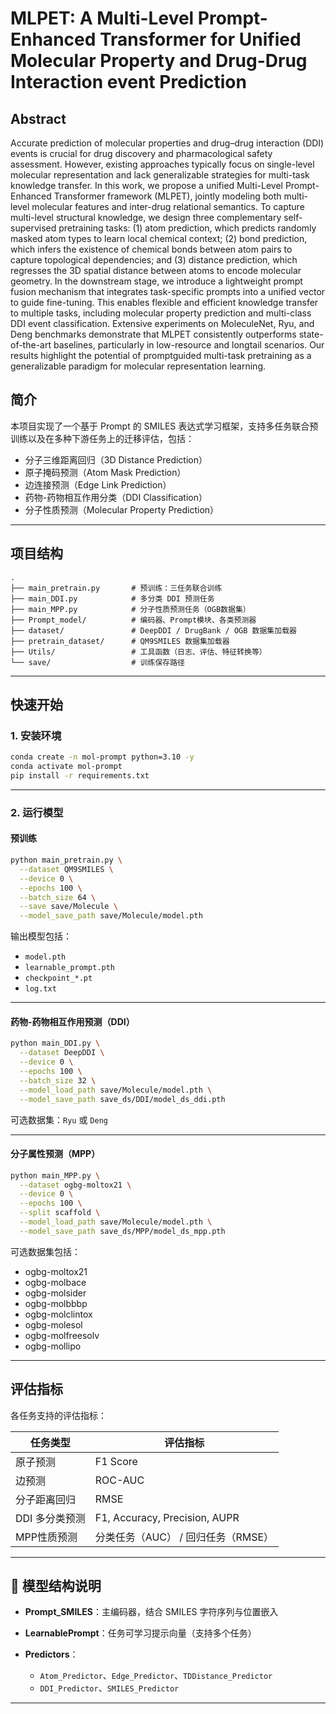 
# MLPET: A Multi-Level Prompt-Enhanced Transformer for Unified Molecular Property and Drug-Drug Interaction event Prediction

## Abstract

Accurate prediction of molecular properties and drug–drug interaction (DDI) events is crucial for drug discovery and pharmacological safety assessment. 
However, existing approaches typically focus on single-level molecular representation and lack generalizable strategies for multi-task knowledge transfer. 
In this work, we propose a unified Multi-Level Prompt-Enhanced Transformer framework (MLPET), jointly modeling both multi-level molecular features and inter-drug relational semantics. 
To capture multi-level structural knowledge, we design three complementary self-supervised pretraining tasks: 
(1) atom prediction, which predicts randomly masked atom types to learn local chemical context; 
(2) bond prediction, which infers the existence of chemical bonds between atom pairs to capture topological dependencies; 
and (3) distance prediction, which regresses the 3D spatial distance between atoms to encode molecular geometry. 
In the downstream stage, we introduce a lightweight prompt fusion mechanism that integrates task-specific prompts into a unified vector to guide fine-tuning. 
This enables flexible and efficient knowledge transfer to multiple tasks, including molecular property prediction and multi-class DDI event classification. 
Extensive experiments on MoleculeNet, Ryu, and Deng benchmarks demonstrate that MLPET consistently outperforms state-of-the-art baselines, particularly in low-resource and longtail scenarios. 
Our results highlight the potential of promptguided multi-task pretraining as a generalizable paradigm for molecular representation learning. 


## 简介

本项目实现了一个基于 Prompt 的 SMILES 表达式学习框架，支持多任务联合预训练以及在多种下游任务上的迁移评估，包括：

- 分子三维距离回归（3D Distance Prediction）
- 原子掩码预测（Atom Mask Prediction）
- 边连接预测（Edge Link Prediction）
- 药物-药物相互作用分类（DDI Classification）
- 分子性质预测（Molecular Property Prediction）

---

## 项目结构

```text
.
├── main_pretrain.py       # 预训练：三任务联合训练
├── main_DDI.py            # 多分类 DDI 预测任务
├── main_MPP.py            # 分子性质预测任务（OGB数据集）
├── Prompt_model/          # 编码器、Prompt模块、各类预测器
├── dataset/               # DeepDDI / DrugBank / OGB 数据集加载器
├── pretrain_dataset/      # QM9SMILES 数据集加载器
├── Utils/                 # 工具函数（日志、评估、特征转换等）
└── save/                  # 训练保存路径
```

---

## 快速开始

### 1. 安装环境

```bash
conda create -n mol-prompt python=3.10 -y
conda activate mol-prompt
pip install -r requirements.txt
```

---

### 2. 运行模型

#### 预训练

```bash
python main_pretrain.py \
  --dataset QM9SMILES \
  --device 0 \
  --epochs 100 \
  --batch_size 64 \
  --save save/Molecule \
  --model_save_path save/Molecule/model.pth
```

输出模型包括：

* `model.pth`
* `learnable_prompt.pth`
* `checkpoint_*.pt`
* `log.txt`

---

#### 药物-药物相互作用预测（DDI）

```bash
python main_DDI.py \
  --dataset DeepDDI \
  --device 0 \
  --epochs 100 \
  --batch_size 32 \
  --model_load_path save/Molecule/model.pth \
  --model_save_path save_ds/DDI/model_ds_ddi.pth
```

可选数据集：`Ryu` 或 `Deng`

---

#### 分子属性预测（MPP）

```bash
python main_MPP.py \
  --dataset ogbg-moltox21 \
  --device 0 \
  --epochs 100 \
  --split scaffold \
  --model_load_path save/Molecule/model.pth \
  --model_save_path save_ds/MPP/model_ds_mpp.pth
```

可选数据集包括：

* ogbg-moltox21
* ogbg-molbace
* ogbg-molsider
* ogbg-molbbbp
* ogbg-molclintox
* ogbg-molesol
* ogbg-molfreesolv
* ogbg-mollipo

---

## 评估指标

各任务支持的评估指标：

| 任务类型      | 评估指标                          |
|-----------| ----------------------------- |
| 原子预测      | F1 Score                      |
| 边预测       | ROC-AUC                       |
| 分子距离回归    | RMSE                          |
| DDI 多分类预测 | F1, Accuracy, Precision, AUPR |
| MPP性质预测   | 分类任务（AUC） / 回归任务（RMSE）        |

---

## 🧠 模型结构说明

* **Prompt\_SMILES**：主编码器，结合 SMILES 字符序列与位置嵌入
* **LearnablePrompt**：任务可学习提示向量（支持多个任务）
* **Predictors**：

  * `Atom_Predictor`、`Edge_Predictor`、`TDDistance_Predictor`
  * `DDI_Predictor`、`SMILES_Predictor`

---

